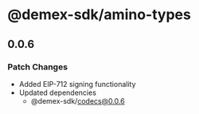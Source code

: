 # @demex-sdk/amino-types

## 0.0.6

### Patch Changes

- Added EIP-712 signing functionality
- Updated dependencies
  - @demex-sdk/codecs@0.0.6
